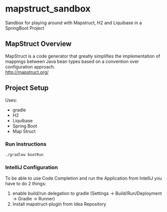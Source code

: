 # mapstruct_sandbox
Sandbox for playing around with Mapstruct, H2 and Liquibase in a SpringBoot Project

## MapStruct Overview

MapStruct is a code generator that greatly simplifies the implementation of mappings between Java bean types based on a convention over configuration approach.\
http://mapstruct.org/

## Project Setup

Uses:
* gradle
* H2
* Liquibase
* Spring Boot
* Map Struct

### Run Instructions

`./gradlew bootRun`

### IntelliJ Configuration

To be able to use Code Completion and run the Application from IntelliJ you have to do 2 things:
1. enable build/run delegation to gradle (Settings -> Build/Run/Deployment -> Gradle -> Runner) 
2. Install mapstruct-plugin from Idea Repository